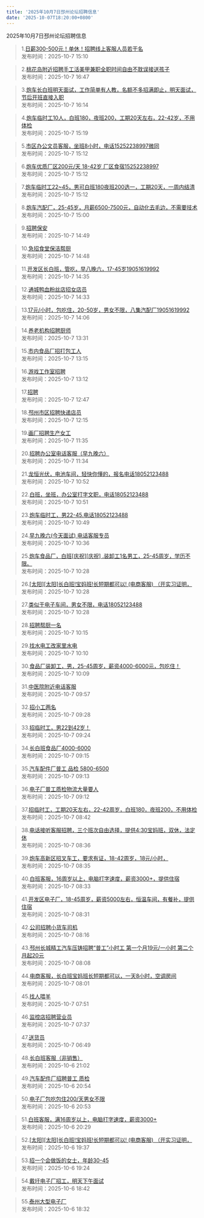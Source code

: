 ```yaml
---
title: '2025年10月7日邳州论坛招聘信息'
date: '2025-10-07T18:20:00+0800'
---
```

2025年10月7日邳州论坛招聘信息
<!--more-->
>1.[日薪300-500元！单休！招聘线上客服人员若干名](https://www.pzzc.net/forum.php?mod=viewthread&tid=10550900)<br>
>发布时间：2025-10-7 15:10

>2.[桃花岛附近招聘手工活美甲兼职全职时间自由不耽误接送孩子](https://www.pzzc.net/forum.php?mod=viewthread&tid=10550924)<br>
>发布时间：2025-10-7 16:47

>3.[炮车长白班明天面试，工作简单有人教，名额不多招满即止，明天面试，节后开班直接入职](https://www.pzzc.net/forum.php?mod=viewthread&tid=10550916)<br>
>发布时间：2025-10-7 16:14

>4.[炮车临时工10人，白班180，夜班200，工期20天左右，22-42岁，不用体检](https://www.pzzc.net/forum.php?mod=viewthread&tid=10550905)<br>
>发布时间：2025-10-7 15:19

>5.[市区办公文员客服，坐班8小时，电话15252238997微同](https://www.pzzc.net/forum.php?mod=viewthread&tid=10550904)<br>
>发布时间：2025-10-7 15:12

>6.[炮车优质厂区200元/天 18-42岁 厂区食宿15252238997](https://www.pzzc.net/forum.php?mod=viewthread&tid=10550903)<br>
>发布时间：2025-10-7 15:12

>7.[炮车临时工22~45，男可白班180夜班200选一，工期20天，一周内结清](https://www.pzzc.net/forum.php?mod=viewthread&tid=10550902)<br>
>发布时间：2025-10-7 15:12

>8.[炮车汽配厂，25-45岁，月薪6500-7500元，自动化去毛边，不需要技术](https://www.pzzc.net/forum.php?mod=viewthread&tid=10550897)<br>
>发布时间：2025-10-7 15:00

>9.[招聘保安](https://www.pzzc.net/forum.php?mod=viewthread&tid=10550895)<br>
>发布时间：2025-10-7 14:49

>10.[急招食堂保洁帮厨](https://www.pzzc.net/forum.php?mod=viewthread&tid=10550893)<br>
>发布时间：2025-10-7 14:48

>11.[开发区长白班，管吃，早八晚六，17-45岁19051619992](https://www.pzzc.net/forum.php?mod=viewthread&tid=10550887)<br>
>发布时间：2025-10-7 14:35

>12.[通城鸭血粉丝店招女店员](https://www.pzzc.net/forum.php?mod=viewthread&tid=10550886)<br>
>发布时间：2025-10-7 14:33

>13.[17元/小时，包吃住，20-50岁，男女不限，八集汽配厂19051619992](https://www.pzzc.net/forum.php?mod=viewthread&tid=10550881)<br>
>发布时间：2025-10-7 14:06

>14.[养老机构招聘厨师](https://www.pzzc.net/forum.php?mod=viewthread&tid=10550876)<br>
>发布时间：2025-10-7 13:31

>15.[市内食品厂招打包工人](https://www.pzzc.net/forum.php?mod=viewthread&tid=10550874)<br>
>发布时间：2025-10-7 13:15

>16.[游戏工作室招聘](https://www.pzzc.net/forum.php?mod=viewthread&tid=10550872)<br>
>发布时间：2025-10-7 13:12

>17.[招聘](https://www.pzzc.net/forum.php?mod=viewthread&tid=10550869)<br>
>发布时间：2025-10-7 12:47

>18.[邳州市区招聘快递店员](https://www.pzzc.net/forum.php?mod=viewthread&tid=10550863)<br>
>发布时间：2025-10-7 12:15

>19.[画厂招聘生产女工](https://www.pzzc.net/forum.php?mod=viewthread&tid=10550858)<br>
>发布时间：2025-10-7 11:35

>20.[招聘办公室电话客服（早九晚六）](https://www.pzzc.net/forum.php?mod=viewthread&tid=10550856)<br>
>发布时间：2025-10-7 11:34

>21.[龙恒光伏，电池车间，轻快你懂的，报名电话18052123488](https://www.pzzc.net/forum.php?mod=viewthread&tid=10550850)<br>
>发布时间：2025-10-7 10:52

>22.[白班，坐班，办公室打字文职，电话18052123488](https://www.pzzc.net/forum.php?mod=viewthread&tid=10550848)<br>
>发布时间：2025-10-7 10:51

>23.[炮车临时工，男22-45.电话18052123488](https://www.pzzc.net/forum.php?mod=viewthread&tid=10550847)<br>
>发布时间：2025-10-7 10:49

>24.[早九晚六(今天面试)
电话客服专员](https://www.pzzc.net/forum.php?mod=viewthread&tid=10550839)<br>
>发布时间：2025-10-7 10:36

>25.[炮车食品厂，白班[庆祝][庆祝]
.装卸工1名男工，25-45周岁，学历不限。](https://www.pzzc.net/forum.php?mod=viewthread&tid=10550834)<br>
>发布时间：2025-10-7 10:28

>26.[[太阳][太阳]长白班!宝妈班!长短期都可以! (电商客服)
（开实习证明，](https://www.pzzc.net/forum.php?mod=viewthread&tid=10550832)<br>
>发布时间：2025-10-7 10:28

>27.[类似于电子车间，男女不限，电话18052123488](https://www.pzzc.net/forum.php?mod=viewthread&tid=10550831)<br>
>发布时间：2025-10-7 10:28

>28.[招聘帮厨一名](https://www.pzzc.net/forum.php?mod=viewthread&tid=10550826)<br>
>发布时间：2025-10-7 10:15

>29.[找水电工改家里水电](https://www.pzzc.net/forum.php?mod=viewthread&tid=10550823)<br>
>发布时间：2025-10-7 10:10

>30.[食品厂装卸工，男，25-45周岁，薪资4000-6000元，包吃住！](https://www.pzzc.net/forum.php?mod=viewthread&tid=10550821)<br>
>发布时间：2025-10-7 10:09

>31.[中医院附近电话客服](https://www.pzzc.net/forum.php?mod=viewthread&tid=10550814)<br>
>发布时间：2025-10-7 09:57

>32.[招小工两名](https://www.pzzc.net/forum.php?mod=viewthread&tid=10550812)<br>
>发布时间：2025-10-7 09:28

>33.[招临时工，男22到42岁！](https://www.pzzc.net/forum.php?mod=viewthread&tid=10550810)<br>
>发布时间：2025-10-7 09:24

>34.[长白班食品厂4000-6000](https://www.pzzc.net/forum.php?mod=viewthread&tid=10550809)<br>
>发布时间：2025-10-7 09:15

>35.[汽车配件厂普工 品检 5800-6500](https://www.pzzc.net/forum.php?mod=viewthread&tid=10550807)<br>
>发布时间：2025-10-7 09:13

>36.[电子厂普工质检物流大量要人](https://www.pzzc.net/forum.php?mod=viewthread&tid=10550806)<br>
>发布时间：2025-10-7 09:12

>37.[招临时工，工期20天左右，22-42周岁，白班180，夜班200，不用体检](https://www.pzzc.net/forum.php?mod=viewthread&tid=10550796)<br>
>发布时间：2025-10-7 08:42

>38.[电话接听客服招聘，三个班次自由选择，提供4:30宝妈班，双休，法定休](https://www.pzzc.net/forum.php?mod=viewthread&tid=10550791)<br>
>发布时间：2025-10-7 08:36

>39.[炮车高新区招叉车工，要求有证，18-42周岁，18元/小时，](https://www.pzzc.net/forum.php?mod=viewthread&tid=10550790)<br>
>发布时间：2025-10-7 08:35

>40.[白班客服，16周岁以上，电脑打字速度，薪资3000+，提供住宿](https://www.pzzc.net/forum.php?mod=viewthread&tid=10550789)<br>
>发布时间：2025-10-7 08:33

>41.[开发区电子厂，18-45周岁，薪资5000左右，恒温车间，有餐补，提供住宿](https://www.pzzc.net/forum.php?mod=viewthread&tid=10550787)<br>
>发布时间：2025-10-7 08:31

>42.[公司招聘小货车司机](https://www.pzzc.net/forum.php?mod=viewthread&tid=10550785)<br>
>发布时间：2025-10-7 08:16

>43.[邳州长城精工汽车压铸招聘“普工”小时工
第一个月19元/一小时
第二个月起20元](https://www.pzzc.net/forum.php?mod=viewthread&tid=10550784)<br>
>发布时间：2025-10-7 08:08

>44.[电商客服，长白班宝妈班长短期都可以，一天8小时，空调房间](https://www.pzzc.net/forum.php?mod=viewthread&tid=10550783)<br>
>发布时间：2025-10-7 08:01

>45.[找人喂羊](https://www.pzzc.net/forum.php?mod=viewthread&tid=10550781)<br>
>发布时间：2025-10-7 07:51

>46.[监控店招聘营业员](https://www.pzzc.net/forum.php?mod=viewthread&tid=10550780)<br>
>发布时间：2025-10-7 07:37

>47.[送货员](https://www.pzzc.net/forum.php?mod=viewthread&tid=10550777)<br>
>发布时间：2025-10-7 06:49

>48.[长白班客服（非销售）](https://www.pzzc.net/forum.php?mod=viewthread&tid=10550757)<br>
>发布时间：2025-10-6 21:02

>49.[汽车配件厂招聘普工 质检](https://www.pzzc.net/forum.php?mod=viewthread&tid=10550756)<br>
>发布时间：2025-10-6 20:54

>50.[电子厂包吃包住200/天男女不限](https://www.pzzc.net/forum.php?mod=viewthread&tid=10550755)<br>
>发布时间：2025-10-6 20:53

>51.[白班客服，满16周岁以上，电脑打字速度，薪资3000+](https://www.pzzc.net/forum.php?mod=viewthread&tid=10550748)<br>
>发布时间：2025-10-6 20:29

>52.[[太阳][太阳]长白班!宝妈班!长短期都可以! (电商客服)
（开实习证明，](https://www.pzzc.net/forum.php?mod=viewthread&tid=10550739)<br>
>发布时间：2025-10-6 19:37

>53.[招一个会做饭的女士，年龄30-45](https://www.pzzc.net/forum.php?mod=viewthread&tid=10550738)<br>
>发布时间：2025-10-6 19:24

>54.[戴圩电子厂招工，明天下午面试](https://www.pzzc.net/forum.php?mod=viewthread&tid=10550734)<br>
>发布时间：2025-10-6 18:42

>55.[泰州大型电子厂](https://www.pzzc.net/forum.php?mod=viewthread&tid=10550732)<br>
>发布时间：2025-10-6 18:32

